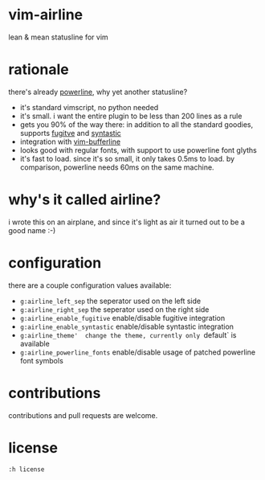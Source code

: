 # vim-airline

lean &amp; mean statusline for vim

# rationale

there's already [powerline](https://github.com/Lokaltog/powerline), why yet another statusline?

*  it's standard vimscript, no python needed
*  it's small.  i want the entire plugin to be less than 200 lines as a rule
*  gets you 90% of the way there: in addition to all the standard goodies, supports [fugitve](https://github.com/tpope/vim-fugitive) and [syntastic](https://github.com/scrooloose/syntastic)
*  integration with [vim-bufferline](https://github.com/bling/vim-bufferline)
*  looks good with regular fonts, with support to use powerline font glyths
*  it's fast to load.  since it's so small, it only takes 0.5ms to load.  by comparison, powerline needs 60ms on the same machine.

# why's it called airline?

i wrote this on an airplane, and since it's light as air it turned out to be a good name :-)

# configuration

there are a couple configuration values available:

* `g:airline_left_sep`  the seperator used on the left side
* `g:airline_right_sep`  the seperator used on the right side
* `g:airline_enable_fugitive`  enable/disable fugitive integration
* `g:airline_enable_syntastic`  enable/disable syntastic integration
* `g:airline_theme'  change the theme, currently only `default` is available
* `g:airline_powerline_fonts`  enable/disable usage of patched powerline font symbols

# contributions

contributions and pull requests are welcome.

# license

`:h license`
